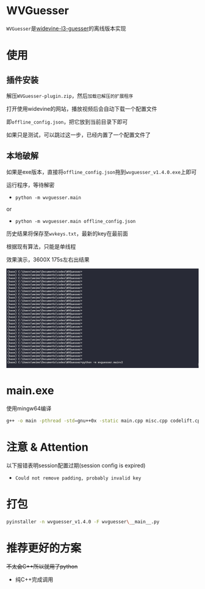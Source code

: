 # WVGuesser

`WVGuesser`是[widevine-l3-guesser](https://github.com/Satsuoni/widevine-l3-guesser)的离线版本实现

# 使用

## 插件安装

解压`WVGuesser-plugin.zip`，然后`加载已解压的扩展程序`

打开使用widevine的网站，播放视频后会自动下载一个配置文件

即`offline_config.json`，把它放到当前目录下即可

如果只是测试，可以跳过这一步，已经内置了一个配置文件了

## 本地破解

如果是exe版本，直接将`offline_config.json`拖到`wvguesser_v1.4.0.exe`上即可

运行程序，等待解密

- `python -m wvguesser.main`

or

- `python -m wvguesser.main offline_config.json`

历史结果将保存至`wvkeys.txt`，最新的key在最前面

根据现有算法，只能是单线程

效果演示，3600X 175s左右出结果

![](/images/oCam_2021_07_31_05_10_50_756.gif)

# main.exe

使用mingw64编译

```bash
g++ -o main -pthread -std=gnu++0x -static main.cpp misc.cpp codelift.cpp algebra.cpp allocate.cpp integer.cpp -lws2_32
```

# **注意 & Attention**

以下报错表明session配置过期(session config is expired)

- `Could not remove padding, probably invalid key` 

# 打包

```bash
pyinstaller -n wvguesser_v1.4.0 -F wvguesser\__main__.py
```

# 推荐更好的方案

~~不太会C++所以就用了python~~

- 纯C++完成调用